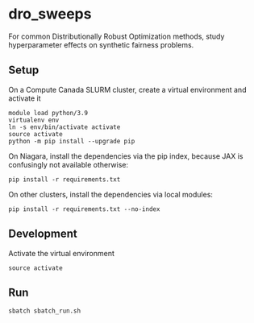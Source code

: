 # dro_sweeps

For common Distributionally Robust Optimization methods, study hyperparameter effects on synthetic fairness problems.

## Setup

On a Compute Canada SLURM cluster, create a virtual environment and activate it

```
module load python/3.9
virtualenv env
ln -s env/bin/activate activate
source activate
python -m pip install --upgrade pip
```

On Niagara, install the dependencies via the pip index, because JAX is confusingly not available otherwise:

```
pip install -r requirements.txt
```

On other clusters, install the dependencies via local modules:

```
pip install -r requirements.txt --no-index
```

## Development

Activate the virtual environment

```
source activate
```

## Run

```
sbatch sbatch_run.sh
```
